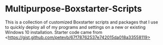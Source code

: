 # Multipurpose-Boxstarter-Scripts
This is a collection of customized Boxstarter scripts and packages that I use to quickly deploy all of my programs and settings on a new or existing Windows 10 installation. Starter code came from &lt;https://gist.github.com/petevb/67f78762537e742015da018a33558119>
